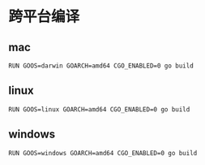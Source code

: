 # 跨平台编译

## mac
```shell
RUN GOOS=darwin GOARCH=amd64 CGO_ENABLED=0 go build
```

## linux
```shell
RUN GOOS=linux GOARCH=amd64 CGO_ENABLED=0 go build
```

## windows
```shell
RUN GOOS=windows GOARCH=amd64 CGO_ENABLED=0 go build
```